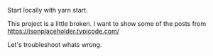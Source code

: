 Start locally with yarn start.

This project is a little broken.  I want to show some of the posts from https://jsonplaceholder.typicode.com/ 

Let's troubleshoot whats wrong.
